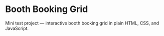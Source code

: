 # Booth Booking Grid
Mini test project — interactive booth booking grid in plain HTML, CSS, and JavaScript.
